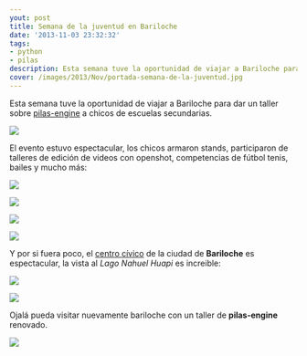 ```yaml
---
yout: post
title: Semana de la juventud en Bariloche
date: '2013-11-03 23:32:32'
tags:
- python
- pilas
description: Esta semana tuve la oportunidad de viajar a Bariloche para dar un taller sobre pilas-engine...
cover: /images/2013/Nov/portada-semana-de-la-juventud.jpg
---
```


Esta semana tuve la oportunidad de viajar a Bariloche para dar un taller sobre [pilas-engine](http://www.pilas-engine.com.ar) a chicos de escuelas secundarias.

![](/images/2013/Nov/IMG_05612.jpg)

El evento estuvo espectacular, los chicos armaron stands, participaron de talleres de edición de videos con openshot, competencias de fútbol tenis, bailes y mucho más:

![](/images/2013/Nov/IMG_0580.jpg)

![](/images/2013/Nov/IMG_0585.jpg)

![](/images/2013/Nov/IMG_0590.jpg)

![](/images/2013/Nov/IMG_0542.jpg)


Y por si fuera poco, el [centro cívico](http://es.wikipedia.org/wiki/Centro_C%C3%ADvico_Bariloche) de la ciudad de **Bariloche** es espectacular, la vista al *Lago Nahuel Huapi* es increible:

![](/images/2013/Nov/IMG_0567_JPG.jpg)

![](/images/2013/Nov/IMG_0579_JPG.jpg)


Ojalá pueda visitar nuevamente bariloche con un taller de **pilas-engine** renovado.

![](/images/2013/Nov/IMG_0606_JPG.jpg)
